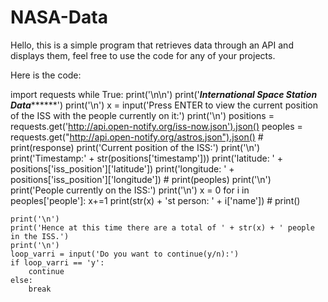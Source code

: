 # NASA-Data
Hello, this is a simple program that retrieves data through an API and displays them, feel free to use the code for any of your projects. 

Here is the code:


import requests
while True:
    print('\n\n')
    print('*******************International Space Station Data*************************')
    print('\n')
    x = input('Press ENTER to view the current position of the ISS with the people currently on it:')
    print('\n')
    positions = requests.get('http://api.open-notify.org/iss-now.json').json()
    peoples = requests.get("http://api.open-notify.org/astros.json").json()
    # print(response)
    print('Current position of the ISS:')
    print('\n')
    print('Timestamp:' + str(positions['timestamp']))
    print('latitude: ' + positions['iss_position']['latitude'])
    print('longitude: ' + positions['iss_position']['longitude'])
    # print(peoples)
    print('\n')
    print('People currently on the ISS:')
    print('\n')
    x = 0
    for i in peoples['people']:
        x+=1
        print(str(x) + 'st person: ' + i['name'])
        # print()

    print('\n')
    print('Hence at this time there are a total of ' + str(x) + ' people in the ISS.')
    print('\n')
    loop_varri = input('Do you want to continue(y/n):')
    if loop_varri == 'y':
        continue
    else:
        break






